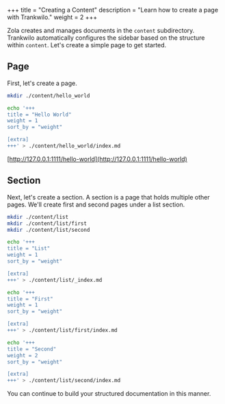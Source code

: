 +++
title = "Creating a Content"
description = "Learn how to create a page with Trankwilo."
weight = 2
+++

Zola creates and manages documents in the `content` subdirectory. Trankwilo automatically configures the sidebar based on the structure within `content`. Let's create a simple page to get started.

## Page

First, let's create a page.

```bash
mkdir ./content/hello_world

echo '+++
title = "Hello World"
weight = 1
sort_by = "weight"

[extra]
+++' > ./content/hello_world/index.md
```

[http://127.0.0.1:1111/hello-world](http://127.0.0.1:1111/hello-world)

## Section

Next, let's create a section. A section is a page that holds multiple other pages. We'll create first and second pages under a list section.

```bash
mkdir ./content/list
mkdir ./content/list/first
mkdir ./content/list/second

echo '+++
title = "List"
weight = 1
sort_by = "weight"

[extra]
+++' > ./content/list/_index.md

echo '+++
title = "First"
weight = 1
sort_by = "weight"

[extra]
+++' > ./content/list/first/index.md

echo '+++
title = "Second"
weight = 2
sort_by = "weight"

[extra]
+++' > ./content/list/second/index.md
```

You can continue to build your structured documentation in this manner.

